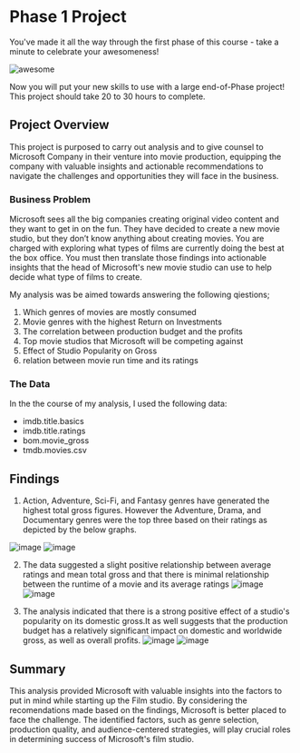 # Phase 1 Project

You've made it all the way through the first phase of this course - take a minute to celebrate your awesomeness!

![awesome](https://raw.githubusercontent.com/learn-co-curriculum/dsc-phase-1-project/master/awesome.gif)

Now you will put your new skills to use with a large end-of-Phase project! This project should take 20 to 30 hours to complete.

## Project Overview

This project is purposed to carry out analysis and to give counsel to Microsoft Company in their venture into movie production, equipping the company with valuable insights and actionable recommendations to navigate the challenges and opportunities they will face in the business.

### Business Problem

Microsoft sees all the big companies creating original video content and they want to get in on the fun. They have decided to create a new movie studio, but they don’t know anything about creating movies. You are charged with exploring what types of films are currently doing the best at the box office. You must then translate those findings into actionable insights that the head of Microsoft's new movie studio can use to help decide what type of films to create.

My analysis was be aimed towards answering the following qiestions;

1. Which genres of movies are mostly consumed
2. Movie genres with the highest Return on Investments
3. The correlation between production budget and the profits
4. Top movie studios that Microsoft will be competing against
5. Effect of Studio Popularity on Gross
6. relation between movie run time and its ratings

### The Data

In the the course of my analysis, I used  the following data:

* imdb.title.basics
* imdb.title.ratings
* bom.movie_gross
* tmdb.movies.csv

## Findings
1. Action, Adventure, Sci-Fi, and Fantasy genres have generated the highest total gross figures. However the Adventure, Drama, and Documentary genres were the top three based on their ratings as depicted by the below graphs.

![image](https://github.com/ericwambua/dsc-phase-1-project/assets/133090475/5f386158-0b16-4fee-ae4e-77b8bc669820)
![image](https://github.com/ericwambua/dsc-phase-1-project/assets/133090475/64fa814f-718e-4f0d-8472-d99397fe5f77)

2. The data suggested a slight positive relationship between average ratings and mean total gross and that there is minimal relationship between the runtime of a movie and its average ratings
![image](https://github.com/ericwambua/dsc-phase-1-project/assets/133090475/21ae7bcb-84b4-4c51-80ad-e5a8789d77dc)
![image](https://github.com/ericwambua/dsc-phase-1-project/assets/133090475/76f2a7cf-699f-4d5b-8235-6c83ea8387b1)

3. The analysis indicated that there is a strong positive effect of a studio's popularity on its domestic gross.It as well suggests that the production budget has a relatively significant impact on  domestic and worldwide gross, as well as overall profits.
![image](https://github.com/ericwambua/dsc-phase-1-project/assets/133090475/228044e2-79f8-4d99-acaf-525b9c526fe6)
![image](https://github.com/ericwambua/dsc-phase-1-project/assets/133090475/7342d3a6-5f27-43af-a161-d595e05ce226)


## Summary

This analysis provided Microsoft with valuable insights into the factors to put in mind while starting up the Film studio. By considering the recomendations made based on the findings, Microsoft is better placed to face the challenge. The identified factors, such as genre selection, production quality, and audience-centered strategies, will play crucial roles in determining success of Microsoft's film studio.
